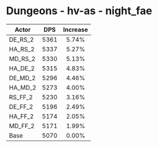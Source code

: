 # Dungeons - hv-as - night_fae
| Actor | DPS | Increase |
|---|:---:|:---:|
|DE_RS_2|5361|5.74%|
|HA_RS_2|5337|5.27%|
|MD_RS_2|5330|5.13%|
|HA_DE_2|5315|4.83%|
|DE_MD_2|5296|4.46%|
|HA_MD_2|5273|4.00%|
|RS_FF_2|5230|3.16%|
|DE_FF_2|5196|2.49%|
|HA_FF_2|5174|2.05%|
|MD_FF_2|5171|1.99%|
|Base|5070|0.00%|
